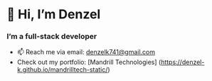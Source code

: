 # 👋 Hi, I’m Denzel 
### I’m a full-stack developer

- 📫 Reach me via email: denzelk741@gmail.com
- Check out my portfolio: [Mandrill Technologies] (https://denzel-k.github.io/mandrilltech-static/)
